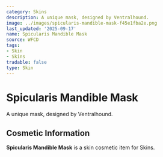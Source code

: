 ```yaml
---
category: Skins
description: A unique mask, designed by Ventralhound.
image: ../images/spicularis-mandible-mask-f45e1fba2e.png
last_updated: '2025-09-17'
name: Spicularis Mandible Mask
source: WFCD
tags:
- Skin
- Skins
tradable: false
type: Skin
---
```


# Spicularis Mandible Mask

A unique mask, designed by Ventralhound.

## Cosmetic Information

**Spicularis Mandible Mask** is a skin cosmetic item for Skins.


